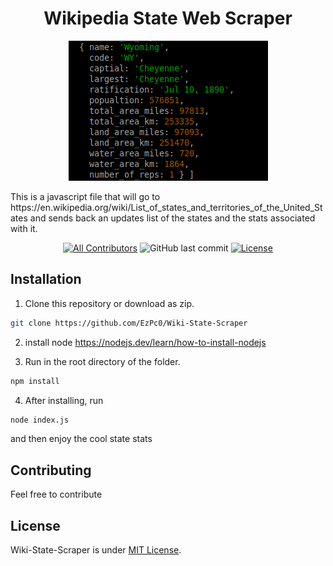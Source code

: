 <h1 align="center">Wikipedia State Web Scraper</h1>
<p align="center">
	<a target="_blank" rel="noopener noreferrer" href="https://github.com/EzPc0/Wiki-State-Scraper/blob/main/screenshot.png"><img src="https://github.com/EzPc0/Wiki-State-Scraper/raw/main/screenshot.png" alt="Screenshot" style="max-width: 100%;">
		<!-- <img src="https://github.com/EzPc0/Wiki-State-Scraper/raw/main/screenshot.png" alt="Screenshot" style="max-width: 100%;"> -->
	</a>
</p>

<p align="left">
This is a javascript file that will go to https://en.wikipedia.org/wiki/List_of_states_and_territories_of_the_United_States and sends back an updates list of the states and the stats associated with it.</p>
<div align="center">

[![All Contributors](https://img.shields.io/github/contributors/EzPc0/Wiki-State-Scraper)](https://github.com/EzPc0/Wiki-State-Scraper/graphs/contributors)
![GitHub last commit](https://img.shields.io/github/last-commit/EzPc0/Wiki-State-Scraper.svg)
[![License](https://img.shields.io/github/license/EzPc0/Wiki-State-Scraper.svg)](LICENSE)

</div>
</p>

## Installation

1. Clone this repository or download as zip.

```sh
git clone https://github.com/EzPc0/Wiki-State-Scraper
```

2. install node https://nodejs.dev/learn/how-to-install-nodejs

3. Run in the root directory of the folder.
```sh
npm install
```

4. After installing, run
```sh
node index.js
```

and then enjoy the cool state stats


## Contributing

Feel free to contribute

## License

Wiki-State-Scraper is under [MIT License](./LICENSE).

